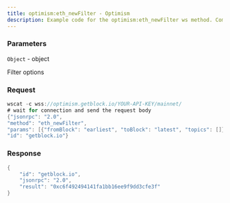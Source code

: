 ```yaml
---
title: optimism:eth_newFilter - Optimism
description: Example code for the optimism:eth_newFilter ws method. Сomplete guide on how to use optimism:eth_newFilter ws in GetBlock.io Web3 documentation.
---
```


### Parameters


`Object` - object

Filter options

### Request

``` java
wscat -c wss://optimism.getblock.io/YOUR-API-KEY/mainnet/ 
# wait for connection and send the request body 
{"jsonrpc": "2.0",
"method": "eth_newFilter",
"params": [{"fromBlock": "earliest", "toBlock": "latest", "topics": []}],
"id": "getblock.io"}
```

###  Response

``` java
{
    "id": "getblock.io",
    "jsonrpc": "2.0",
    "result": "0xc6f492494141fa1bb16ee9f9dd3cfe3f"
}
```

